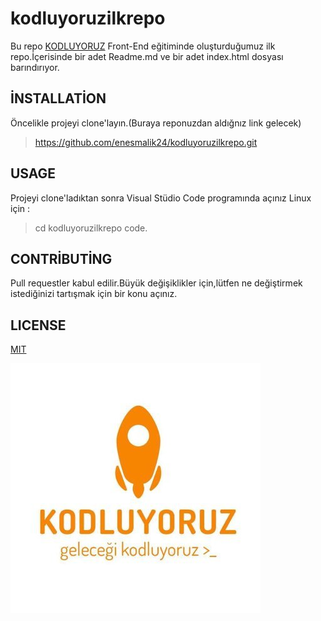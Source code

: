 # kodluyoruzilkrepo
Bu repo [KODLUYORUZ](https://www.kodluyoruz.org/) Front-End eğitiminde oluşturduğumuz ilk repo.İçerisinde bir adet Readme.md ve bir adet index.html dosyası barındırıyor.
## İNSTALLATİON
Öncelikle projeyi clone'layın.(Buraya reponuzdan aldığnız link gelecek)
>https://github.com/enesmalik24/kodluyoruzilkrepo.git
 ## USAGE
 Projeyi clone'ladıktan sonra Visual Stüdio Code programında açınız
 Linux için :
 > cd kodluyoruzilkrepo
   code.
## CONTRİBUTİNG
Pull requestler kabul edilir.Büyük değişiklikler için,lütfen ne değiştirmek istediğinizi tartışmak için bir konu açınız.
## LICENSE
[MIT](https://choosealicense.com/licenses/mit/)

![Kodluyoruz Logo](https://raw.githubusercontent.com/Kodluyoruz/taskforce/git/git/markdown-nedir-nasil-kullaniriz-/figures/kodluyoruz_logo.jpg)
